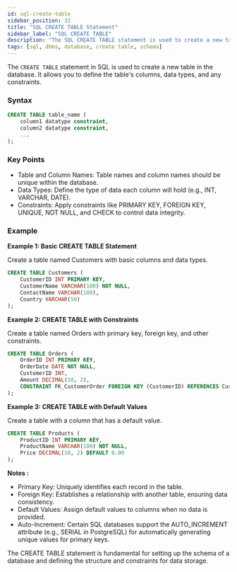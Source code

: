 ```yaml
---
id: sql-create-table
sidebar_position: 32
title: "SQL CREATE TABLE Statement"
sidebar_label: "SQL CREATE TABLE"
description: "The SQL CREATE TABLE statement is used to create a new table in the database."
tags: [sql, dbms, database, create table, schema]
---
```


The `CREATE TABLE` statement in SQL is used to create a new table in the database. It allows you to define the table's columns, data types, and any constraints.

### Syntax

```sql
CREATE TABLE table_name (
    column1 datatype constraint,
    column2 datatype constraint,
    ...
);
```

### Key Points

* Table and Column Names: Table names and column names should be unique within the database.
* Data Types: Define the type of data each column will hold (e.g., INT, VARCHAR, DATE).
* Constraints: Apply constraints like PRIMARY KEY, FOREIGN KEY, UNIQUE, NOT NULL, and CHECK to control data integrity.

### Example

**Example 1: Basic CREATE TABLE Statement**

Create a table named Customers with basic columns and data types.

```sql
CREATE TABLE Customers (
    CustomerID INT PRIMARY KEY,
    CustomerName VARCHAR(100) NOT NULL,
    ContactName VARCHAR(100),
    Country VARCHAR(50)
);
```

**Example 2: CREATE TABLE with Constraints**

Create a table named Orders with primary key, foreign key, and other constraints.

```sql
CREATE TABLE Orders (
    OrderID INT PRIMARY KEY,
    OrderDate DATE NOT NULL,
    CustomerID INT,
    Amount DECIMAL(10, 2),
    CONSTRAINT FK_CustomerOrder FOREIGN KEY (CustomerID) REFERENCES Customers(CustomerID)
);
```

**Example 3: CREATE TABLE with Default Values**

Create a table with a column that has a default value.

```sql
CREATE TABLE Products (
    ProductID INT PRIMARY KEY,
    ProductName VARCHAR(100) NOT NULL,
    Price DECIMAL(10, 2) DEFAULT 0.00
);
```

**Notes :**

* Primary Key: Uniquely identifies each record in the table.
* Foreign Key: Establishes a relationship with another table, ensuring data consistency.
* Default Values: Assign default values to columns when no data is provided.
* Auto-Increment: Certain SQL databases support the AUTO_INCREMENT attribute (e.g., SERIAL in PostgreSQL) for automatically generating unique values for primary keys.

The CREATE TABLE statement is fundamental for setting up the schema of a database and defining the structure and constraints for data storage.
